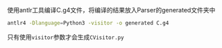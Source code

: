 使用antlr工具编译C.g4文件，将编译的结果放入Parser的generated文件夹中

```sh
antlr4 -Dlanguage=Python3 -visitor -o generated C.g4
```
只有使用`visitor`参数才会生成`CVisitor.py`
